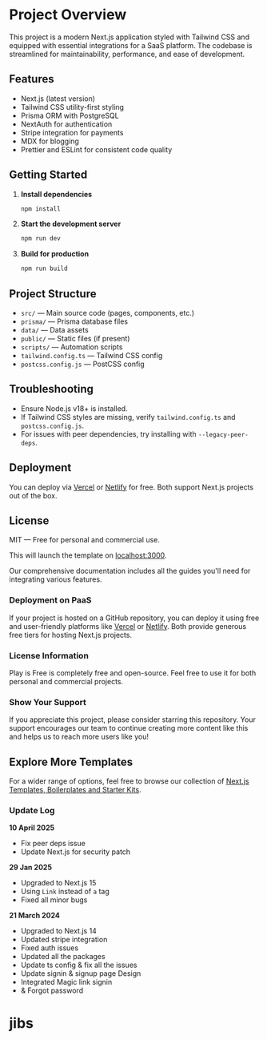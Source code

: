 # Project Overview

This project is a modern Next.js application styled with Tailwind CSS and equipped with essential integrations for a SaaS platform. The codebase is streamlined for maintainability, performance, and ease of development.

## Features

- Next.js (latest version)
- Tailwind CSS utility-first styling
- Prisma ORM with PostgreSQL
- NextAuth for authentication
- Stripe integration for payments
- MDX for blogging
- Prettier and ESLint for consistent code quality

## Getting Started

1. **Install dependencies**

    ```bash
    npm install
    ```

2. **Start the development server**

    ```bash
    npm run dev
    ```

3. **Build for production**

    ```bash
    npm run build
    ```

## Project Structure

- `src/` — Main source code (pages, components, etc.)
- `prisma/` — Prisma database files
- `data/` — Data assets
- `public/` — Static files (if present)
- `scripts/` — Automation scripts
- `tailwind.config.ts` — Tailwind CSS config
- `postcss.config.js` — PostCSS config

## Troubleshooting

- Ensure Node.js v18+ is installed.
- If Tailwind CSS styles are missing, verify `tailwind.config.ts` and `postcss.config.js`.
- For issues with peer dependencies, try installing with `--legacy-peer-deps`.

## Deployment

You can deploy via [Vercel](https://vercel.com/) or [Netlify](https://netlify.com/) for free. Both support Next.js projects out of the box.

## License

MIT — Free for personal and commercial use.

This will launch the template on [localhost:3000](http://localhost:3000).

Our comprehensive documentation includes all the guides you'll need for integrating various features.

### Deployment on PaaS

If your project is hosted on a GitHub repository, you can deploy it using free and user-friendly platforms like [Vercel](https://vercel.com/) or [Netlify](https://netlify.com/). Both provide generous free tiers for hosting Next.js projects.

### License Information
Play is Free is completely free and open-source. Feel free to use it for both personal and commercial projects.

### Show Your Support
If you appreciate this project, please consider starring this repository. Your support encourages our team to continue creating more content like this and helps us to reach more users like you!

## Explore More Templates
For a wider range of options, feel free to browse our collection of [Next.js Templates, Boilerplates and Starter Kits](https://nextjstemplates.com/templates).

### Update Log
**10 April 2025**
- Fix peer deps issue
- Update Next.js for security patch

**29 Jan 2025**
- Upgraded to Next.js 15
- Using `Link` instead of `a` tag
- Fixed all minor bugs

  
**21 March 2024**
- Upgraded to Next.js 14
- Updated stripe integration
- Fixed auth issues
- Updated all the packages
- Update ts config & fix all the issues
- Update signin & signup page Design
- Integrated Magic link signin
- & Forgot password
# jibs
